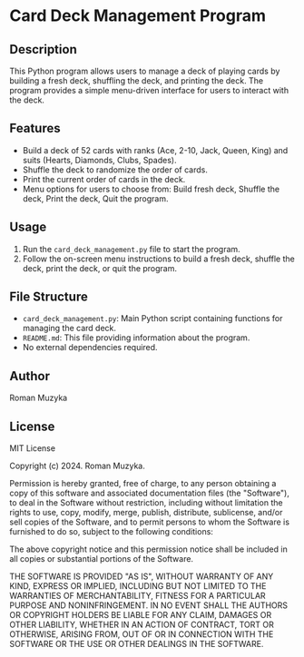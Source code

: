 # Card Deck Management Program

## Description
This Python program allows users to manage a deck of playing cards by building a fresh deck, shuffling the deck, and printing the deck. The program provides a simple menu-driven interface for users to interact with the deck.

## Features
- Build a deck of 52 cards with ranks (Ace, 2-10, Jack, Queen, King) and suits (Hearts, Diamonds, Clubs, Spades).
- Shuffle the deck to randomize the order of cards.
- Print the current order of cards in the deck.
- Menu options for users to choose from: Build fresh deck, Shuffle the deck, Print the deck, Quit the program.

## Usage
1. Run the `card_deck_management.py` file to start the program.
2. Follow the on-screen menu instructions to build a fresh deck, shuffle the deck, print the deck, or quit the program.

## File Structure
- `card_deck_management.py`: Main Python script containing functions for managing the card deck.
- `README.md`: This file providing information about the program.
- No external dependencies required.

## Author
Roman Muzyka

## License
MIT License

Copyright (c) 2024. Roman Muzyka.

Permission is hereby granted, free of charge, to any person obtaining a copy
of this software and associated documentation files (the "Software"), to deal
in the Software without restriction, including without limitation the rights
to use, copy, modify, merge, publish, distribute, sublicense, and/or sell
copies of the Software, and to permit persons to whom the Software is
furnished to do so, subject to the following conditions:

The above copyright notice and this permission notice shall be included in all
copies or substantial portions of the Software.

THE SOFTWARE IS PROVIDED "AS IS", WITHOUT WARRANTY OF ANY KIND, EXPRESS OR
IMPLIED, INCLUDING BUT NOT LIMITED TO THE WARRANTIES OF MERCHANTABILITY,
FITNESS FOR A PARTICULAR PURPOSE AND NONINFRINGEMENT. IN NO EVENT SHALL THE
AUTHORS OR COPYRIGHT HOLDERS BE LIABLE FOR ANY CLAIM, DAMAGES OR OTHER
LIABILITY, WHETHER IN AN ACTION OF CONTRACT, TORT OR OTHERWISE, ARISING FROM,
OUT OF OR IN CONNECTION WITH THE SOFTWARE OR THE USE OR OTHER DEALINGS IN THE
SOFTWARE.

